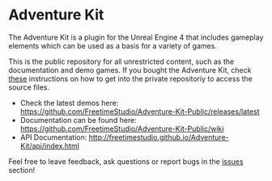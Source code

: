 # Adventure Kit 


The Adventure Kit is a plugin for the Unreal Engine 4 that includes gameplay elements which can be used as a basis for a variety of games.

This is the public repository for all unrestricted content, such as the documentation and demo games. If you bought the Adventure Kit, check [these](https://github.com/FreetimeStudio/Adventure-Kit-Public/wiki/Setup) instructions on how to get into the private repositoriy to access the source files.

* Check the latest demos here: https://github.com/FreetimeStudio/Adventure-Kit-Public/releases/latest
* Documentation can be found here: https://github.com/FreetimeStudio/Adventure-Kit-Public/wiki
* API Documentation: http://freetimestudio.github.io/Adventure-Kit/api/index.html

Feel free to leave feedback, ask questions or report bugs in the [issues](https://github.com/FreetimeStudio/Adventure-Kit-Public/issues) section!
